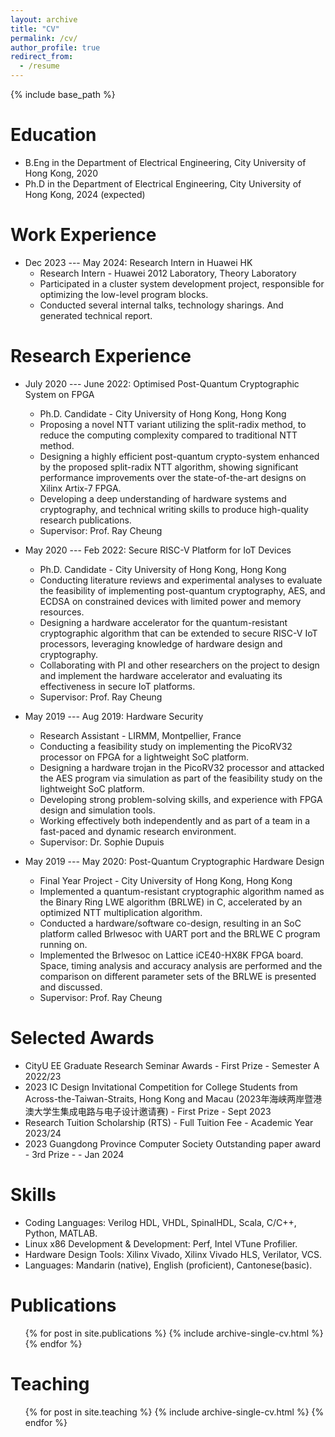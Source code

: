 ```yaml
---
layout: archive
title: "CV"
permalink: /cv/
author_profile: true
redirect_from:
  - /resume
---
```


{% include base_path %}

Education
======
* B.Eng in the Department of Electrical Engineering, City University of Hong Kong, 2020
* Ph.D in the Department of Electrical Engineering, City University of Hong Kong, 2024 (expected)

Work Experience
======
* Dec 2023 --- May 2024: Research Intern in Huawei HK
  * Research Intern - Huawei 2012 Laboratory, Theory Laboratory
  * Participated in a cluster system development project, responsible for optimizing the low-level program blocks.
  * Conducted several internal talks, technology sharings. And generated technical report. 

Research Experience
======
* July 2020 --- June 2022: Optimised Post-Quantum Cryptographic System on FPGA
  * Ph.D. Candidate - City University of Hong Kong, Hong Kong
  * Proposing a novel NTT variant utilizing the split-radix method, to reduce the computing complexity compared to traditional NTT method.
  * Designing a highly efficient post-quantum crypto-system enhanced by the proposed split-radix NTT algorithm, showing significant performance improvements over the state-of-the-art designs on Xilinx Artix-7 FPGA.
  * Developing a deep understanding of hardware systems and cryptography, and technical writing skills to produce high-quality research publications. 
  * Supervisor: Prof. Ray Cheung

* May 2020 --- Feb 2022: Secure RISC-V Platform for IoT Devices
  * Ph.D. Candidate - City University of Hong Kong, Hong Kong
  * Conducting literature reviews and experimental analyses to evaluate the feasibility of implementing post-quantum cryptography, AES, and ECDSA on constrained devices with limited power and memory resources.
  * Designing a hardware accelerator for the quantum-resistant cryptographic algorithm that can be extended to secure RISC-V IoT processors, leveraging knowledge of hardware design and cryptography.
  * Collaborating with PI and other researchers on the project to design and implement the hardware accelerator and evaluating its effectiveness in secure IoT platforms.
  * Supervisor: Prof. Ray Cheung

* May 2019 --- Aug 2019: Hardware Security
  * Research Assistant - LIRMM, Montpellier, France
  * Conducting a feasibility study on implementing the PicoRV32 processor on FPGA for a lightweight SoC platform.
  * Designing a hardware trojan in the PicoRV32 processor and attacked the AES program via simulation as part of the feasibility study on the lightweight SoC platform. 
  * Developing strong problem-solving skills, and experience with FPGA design and simulation tools.
  * Working effectively both independently and as part of a team in a fast-paced and dynamic research environment.
  * Supervisor: Dr. Sophie Dupuis

* May 2019 --- May 2020: Post-Quantum Cryptographic Hardware Design
  * Final Year Project - City University of Hong Kong, Hong Kong
  * Implemented a quantum-resistant cryptographic algorithm named as the Binary Ring LWE algorithm (BRLWE) in C, accelerated by an optimized NTT multiplication algorithm.
  * Conducted a hardware/software co-design, resulting in an SoC platform called Brlwesoc with UART port and the BRLWE C program running on.
  * Implemented the Brlwesoc on Lattice iCE40-HX8K FPGA board. Space, timing analysis and accuracy analysis are performed and the comparison on different parameter sets of the BRLWE is presented and discussed.
  * Supervisor: Prof. Ray Cheung
  
Selected Awards
======
* CityU EE Graduate Research Seminar Awards - First Prize - Semester A 2022/23
* 2023 IC Design Invitational Competition for College Students from Across-the-Taiwan-Straits, Hong Kong and Macau (2023年海峡两岸暨港澳大学生集成电路与电子设计邀请赛) - First Prize - Sept 2023
* Research Tuition Scholarship (RTS) - Full Tuition Fee - Academic Year 2023/24
* 2023 Guangdong Province Computer Society Outstanding paper award - 3rd Prize - - Jan 2024

Skills
======
* Coding Languages: Verilog HDL, VHDL, SpinalHDL, Scala, C/C++, Python, MATLAB.
* Linux x86 Development & Development: Perf, Intel VTune Profilier.
* Hardware Design Tools: Xilinx Vivado, Xilinx Vivado HLS, Verilator, VCS.
* Languages: Mandarin (native), English (proficient), Cantonese(basic).

Publications
======
  <ul>{% for post in site.publications %}
    {% include archive-single-cv.html %}
  {% endfor %}</ul>

<!-- Talks
======
  <ul>{% for post in site.talks %}
    {% include archive-single-talk-cv.html %}
  {% endfor %}</ul> -->
  
Teaching
======
  <ul>{% for post in site.teaching %}
    {% include archive-single-cv.html %}
  {% endfor %}</ul>
  
<!-- Service and leadership
======
* Currently signed in to 43 different slack teams -->
